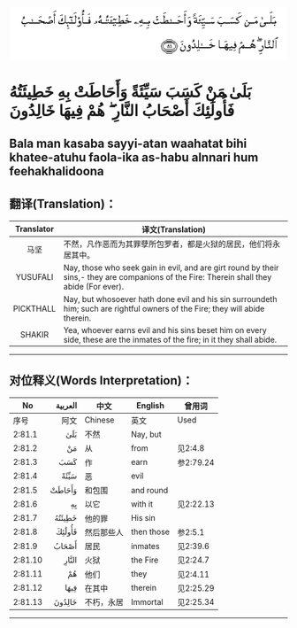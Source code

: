 ![002:081](images/002_081.gif)

#  بَلَىٰ مَنْ كَسَبَ سَيِّئَةً وَأَحَاطَتْ بِهِ خَطِيئَتُهُ فَأُولَٰئِكَ أَصْحَابُ النَّارِ ۖ هُمْ فِيهَا خَالِدُونَ 

## Bala man kasaba sayyi-atan waahatat bihi khatee-atuhu faola-ika as-habu alnnari hum feehakhalidoona

## 翻译(Translation)：

| Translator | 译文(Translation)                                            |
| :--------: | ------------------------------------------------------------ |
|    马坚    | 不然，凡作恶而为其罪孽所包罗者，都是火狱的居民，他们将永居其中。 |
|  YUSUFALI  | Nay, those who seek gain in evil, and are girt round by their sins,- they are companions of the Fire: Therein shall they abide (For ever). |
| PICKTHALL  | Nay, but whosoever hath done evil and his sin surroundeth him; such are rightful owners of the Fire; they will abide therein. |
|   SHAKIR   | Yea, whoever earns evil and his sins beset him on every side, these are the inmates of the fire; in it they shall abide. |

---

## 对位释义(Words Interpretation)：

| No      | العربية | 中文       | English    | 曾用词    |
| ------- | ------: | ---------- | ---------- | --------- |
| 序号    |    阿文 | Chinese    | 英文       | Used      |
| 2:81.1  |     بَلَىٰ | 不然       | Nay, but   |           |
| 2:81.2  |      مَنْ | 从         | from       | 见2:4.8   |
| 2:81.3  |     كَسَبَ | 作         | earn       | 参2:79.24 |
| 2:81.4  |    سَيِّئَةً | 恶         | evil       |           |
| 2:81.5  |  وَأَحَاطَتْ | 和包围     | and round  |           |
| 2:81.6  |      بِهِ | 以它       | with it    | 见2:22.13 |
| 2:81.7  |  خَطِيئَتُهُ | 他的罪     | His sin    |           |
| 2:81.8  |  فَأُولَٰئِكَ | 然后那些人 | then those | 参2:5.1   |
| 2:81.9  |   أَصْحَابُ | 居民       | inmates    | 见2:39.6  |
| 2:81.10 |   النَّارِ | 火狱       | the Fire   | 见2:24.7  |
| 2:81.11 |      هُمْ | 他们       | they       | 见2:4.11  |
| 2:81.12 |    فِيهَا | 在其中     | therein    | 见2:25.29 |
| 2:81.13 |  خَالِدُونَ | 不朽，永居 | Immortal   | 见2:25.34 |

---

